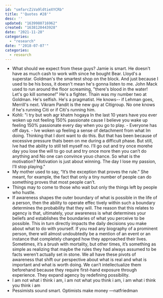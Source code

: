 ```yaml
---
id: "smfarcZiVa9ldtieXYCRb"
title: "'Quotes #28'"
desc: ''
updated: "1639980716962"
created: "1638120443928"
date: "2021-11-28"
categories: 
  - "research"
date: "'2018-07-07'"
categories:
  - research
---
```


- What should we expect from these guys? Jamie is smart. He doesn't have as much cash to work with since he bought Bear. Lloyd's a superstar. Goldman's the smartest shop on the block. And just because I used to be his boss, it doesn't mean he's gonna listen to me. John Mack used to run around the floor screaming, "there's blood in the water! Let's go kill someone!" He's a fighter. Thain was my number two at Goldman. He's selfish. He's a pragmatist. He knows-- if Lehman goes, Merrill's next. Vikram Pandit is the new guy at Citigroup. No one knows if he's running Citi or if Citi's running him.
- Kohli: "i try but woh agr khatm hogaya In the last 10 years have you ever woken up not feeling 150% passionate cause I believe you wake up feeling 150% passionate every day when you go to play. - Everyone has off days. - Ive woken up feeling a sense of detachment from what Im doing. Thinking that I dont want to do this. But that has been because of excessive pressure thats been on me during a difficult phase. But still, Ive had the ability to still tell myself no. I’ll go out and try once morehe day you lose the will to go out and try once more then you can’t do anything and No one can convince youo chance. So what is the motivation? Motivation is just about winning. The day I lose my passion, I’ll stop playing."
- My mother used to say, “It’s the exception that proves the rule.” She meant, for example, the fact that only a tiny number of people can do something proves that most people can’t.
- Things may to come to those who wait but only the things left by people who hustle.
- If awareness shapes the outer boundary of what is possible in the life of a person, then the ability to operate effec
tively within such a boundary determines the probability that they will. The reason that this relates to agency is that, ultimately, your awareness is what determines your beliefs and establishes the boundaries of what you perceive to be possible. This in turn directly impacts the daily decisions you make about what to do with yourself. If you read any biography of a prominent person, there will almost undoubtedly be a mention of an event or an instance that completely changed how they approached their lives. Sometimes, it’s a brush with mortality, but other times, it’s something as simple as realizing that maybe the rules they had always assumed to be facts weren’t actually set in stone. We all have these pivots of awareness that shift our perspective about what is real and what is important and what is worth doing. We can’t intellectualize them beforehand because they require first-hand exposure through experience. They expand agency by redefining possibility.
- I am not what i think i am, i am not what you think i am, i am what i think you think i am
- Pessimists sound smart. Optimists make money —natfriedman